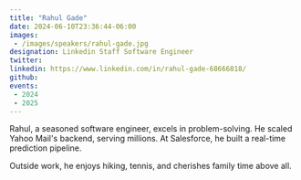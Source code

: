 ```yaml
---
title: "Rahul Gade"
date: 2024-06-10T23:36:44-06:00
images: 
 - /images/speakers/rahul-gade.jpg
designation: Linkedin Staff Software Engineer
twitter: 
linkedin: https://www.linkedin.com/in/rahul-gade-68666818/
github: 
events:
 - 2024
 - 2025
---
```


Rahul, a seasoned software engineer, excels in problem-solving. He scaled Yahoo Mail's backend, serving millions. At Salesforce, he built a real-time prediction pipeline. 

Outside work, he enjoys hiking, tennis, and cherishes family time above all.


